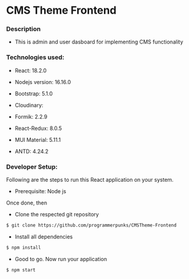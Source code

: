 # CMS Theme Frontend

### Description

- This is admin and user dasboard for implementing CMS functionality

### Technologies used:

- React: 18.2.0

- Nodejs version: 16.16.0

- Bootstrap: 5.1.0

- Cloudinary: 

- Formik: 2.2.9

- React-Redux: 8.0.5

- MUI Material: 5.11.1

- ANTD: 4.24.2

### Developer Setup:

Following are the steps to run this React application on your system.

- Prerequisite: Node js

Once done, then

- Clone the respected git repository

```sh
$ git clone https://github.com/programmerpunks/CMSTheme-Frontend
```

- Install all dependencies

```sh
$ npm install
```

- Good to go. Now run your application

```sh
$ npm start
```

